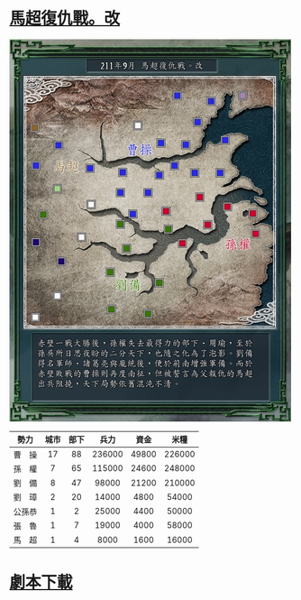 # [馬超復仇戰。改](Scen005.s11)
![](intro.jpg)

勢力|城市|部下|兵力|資金|米糧
:-:|:-:|:-:|:-:|:-:|:-:
曹　操|17|88|236000|49800|226000
孫　權| 7|65|115000|24600|248000
劉　備| 8|47| 98000|21200|210000
劉　璋| 2|20| 14000| 4800| 54000
公孫恭| 1| 2| 25000| 4400| 50000
張　魯| 1| 7| 19000| 4000| 58000
馬　超| 1| 4|  8000| 1600| 16000

# [劇本下載](Scen005.s11)
